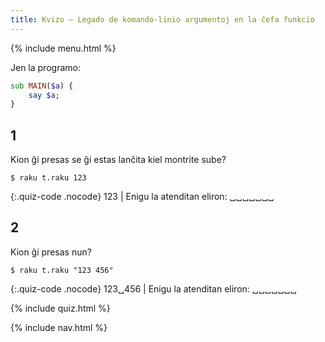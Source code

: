 ```yaml
---
title: Kvizo — Legado de komando-linio argumentoj en la ĉefa funkcio
---
```


{% include menu.html %}

Jen la programo:

```raku
sub MAIN($a) {
    say $a;
}
```

## 1

Kion ĝi presas se ĝi estas lanĉita kiel montrite sube?

```console
$ raku t.raku 123
```

{:.quiz-code .nocode}
123 | Enigu la atenditan eliron: ␣␣␣␣␣␣␣

## 2

Kion ĝi presas nun?

```console
$ raku t.raku "123 456"
```

{:.quiz-code .nocode}
123␣456 | Enigu la atenditan eliron: ␣␣␣␣␣␣␣


{% include quiz.html %}

{% include nav.html %}